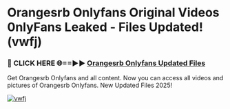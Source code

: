 # Orangesrb Onlyfans Original Videos 0nlyFans Leaked - Files Updated! (vwfj)

<h3>🔴 CLICK HERE 🌐==►► <a href="https://tinyurl.com/ehrbuxhb" rel="nofollow">Orangesrb Onlyfans Updated Files</a></h3>

Get Orangesrb Onlyfans and all content. Now you can access all videos and pictures of Orangesrb Onlyfans. New Updated Files 2025!

[![vwfj](https://i.imgur.com/lVYEuWS.gif)](https://tinyurl.com/ehrbuxhb)
